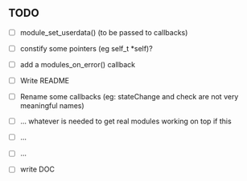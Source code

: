## TODO

- [ ] module_set_userdata() (to be passed to callbacks)
- [ ] constify some pointers (eg self_t *self)?
- [ ] add a modules_on_error() callback
- [ ] Write README
- [ ] Rename some callbacks (eg: stateChange and check are not very meaningful names)

- [ ] ... whatever is needed to get real modules working on top if this

- [ ] ...
- [ ] ...

- [ ] write DOC
